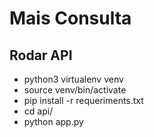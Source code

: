 # Mais Consulta

## Rodar API
* python3 virtualenv venv
* source venv/bin/activate
* pip install -r requeriments.txt
* cd api/
* python app.py
